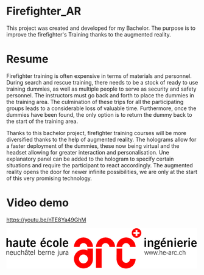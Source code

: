 # Firefighter_AR

This project was created and developed for my Bachelor. The purpose is to improve the firefighter's
Training thanks to the augmented reality.


# Resume
Firefighter training is often expensive in terms of materials and personnel. During search and
rescue training, there needs to be a stock of ready to use training dummies, as well as multiple
people to serve as security and safety personnel. The instructors must go back and forth to
place the dummies in the training area. The culmination of these trips for all the participating
groups leads to a considerable loss of valuable time. Furthermore, once the dummies have
been found, the only option is to return the dummy back to the start of the training area.

Thanks to this bachelor project, firefighter training courses will be more diversified thanks to
the help of augmented reality. The holograms allow for a faster deployment of the dummies,
these now being virtual and the headset allowing for greater interaction and personalisation.
Une explanatory panel can be added to the hologram to specify certain situations and require
the participant to react accordingly. The augmented reality opens the door for newer infinite
possibilities, we are only at the start of this very promising technology.

# Video demo
https://youtu.be/nTE8Ya49GhM

![He-Arc_Logo](he-arc.png)